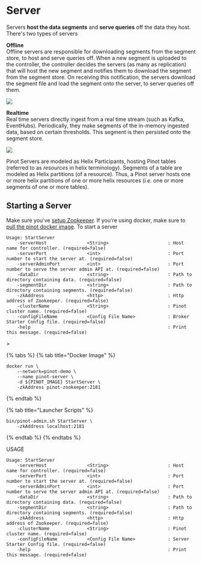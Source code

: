 # Server

Servers **host the data segments** and **serve queries** off the data they host. There's two types of servers

**Offline**  
Offline servers are responsible for downloading segments from the segment store, to host and serve queries off. When a new segment is uploaded to the controller, the controller decides the servers \(as many as replication\) that will host the new segment and notifies them to download the segment from the segment store. On receiving this notification, the servers download the segment file and load the segment onto the server, to server queries off them.

![](../../.gitbook/assets/offlineserver-4.jpg)

**Realtime**  
Real time servers directly ingest from a real time stream \(such as Kafka, EventHubs\). Periodically, they make segments of the in-memory ingested data, based on certain thresholds. This segment is then persisted onto the segment store.

![](../../.gitbook/assets/realtimeserver-1.jpg)

Pinot Servers are modeled as Helix Participants, hosting Pinot tables \(referred to as _resources_ in helix terminology\). Segments of a table are modeled as Helix partitions \(of a resource\). Thus, a Pinot server hosts one or more helix partitions of one or more helix resources \(_i.e._ one or more segments of one or more tables\).

## Starting a Server

Make sure you've [setup Zookeeper](cluster.md#setup-a-pinot-cluster). If you're using docker, make sure to [pull the pinot docker image](cluster.md#setup-a-pinot-cluster). To start a server

```text
Usage: StartServer
    -serverHost               <String>                      : Host name for controller. (required=false)
    -serverPort               <int>                         : Port number to start the server at. (required=false)
    -serverAdminPort          <int>                         : Port number to serve the server admin API at. (required=false)
    -dataDir                  <string>                      : Path to directory containing data. (required=false)
    -segmentDir               <string>                      : Path to directory containing segments. (required=false)
    -zkAddress                <http>                        : Http address of Zookeeper. (required=false)
    -clusterName              <String>                      : Pinot cluster name. (required=false)
    -configFileName           <Config File Name>            : Broker Starter Config file. (required=false)
    -help                                                   : Print this message. (required=false)
```

&gt;

{% tabs %}
{% tab title="Docker Image" %}
```text
docker run \
    --network=pinot-demo \
    --name pinot-server \
    -d ${PINOT_IMAGE} StartServer \
    -zkAddress pinot-zookeeper:2181
```
{% endtab %}

{% tab title="Launcher Scripts" %}
```text
bin/pinot-admin.sh StartServer \
    -zkAddress localhost:2181
```
{% endtab %}
{% endtabs %}

USAGE

```text
Usage: StartServer
    -serverHost               <String>                      : Host name for controller. (required=false)
    -serverPort               <int>                         : Port number to start the server at. (required=false)
    -serverAdminPort          <int>                         : Port number to serve the server admin API at. (required=false)
    -dataDir                  <string>                      : Path to directory containing data. (required=false)
    -segmentDir               <string>                      : Path to directory containing segments. (required=false)
    -zkAddress                <http>                        : Http address of Zookeeper. (required=false)
    -clusterName              <String>                      : Pinot cluster name. (required=false)
    -configFileName           <Config File Name>            : Server Starter Config file. (required=false)
    -help                                                   : Print this message. (required=false)
```

